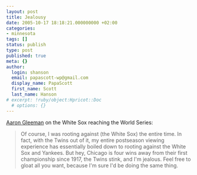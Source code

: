 ```yaml
---
layout: post
title: Jealousy
date: 2005-10-17 18:18:21.000000000 +02:00
categories:
- minnesota
tags: []
status: publish
type: post
published: true
meta: {}
author:
  login: shanson
  email: papascott-wp@gmail.com
  display_name: PapaScott
  first_name: Scott
  last_name: Hanson
# excerpt: !ruby/object:Hpricot::Doc
  # options: {}
---
```

<p><a href="http://www.aarongleeman.com/2005_10_16_baseballblog_archive.html#112952535554298381" title="AaronGleeman.com">Aaron Gleeman</a> on the White Sox reaching the World Series:</p>
<blockquote><p>Of course, I was rooting against (the White Sox) the entire time. In fact, with the Twins out of it, my entire postseason viewing experience has essentially boiled down to rooting against the White Sox and Yankees. But hey, Chicago is four wins away from their first championship since 1917, the Twins stink, and I'm jealous. Feel free to gloat all you want, because I'm sure I'd be doing the same thing.</p></blockquote>
